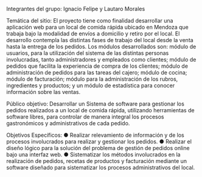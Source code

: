 Integrantes del grupo: Ignacio Felipe y Lautaro Morales

Temática del sitio: El proyecto tiene como finalidad desarrollar una aplicación web para un local de comida rápida ubicado en Mendoza que trabaja bajo la modalidad de envíos 
a domicilio y retiro por el local. El desarrollo contempla las distintas fases de trabajo del local desde la venta hasta la entrega de los pedidos. Los módulos desarrollados son: 
módulo de usuarios, para la utilización del sistema de las distintas personas involucradas, tanto administradores y empleados como clientes; módulo de pedidos que facilita la 
experiencia de compra de los clientes; módulo de administración de pedidos para las tareas del cajero; módulo de cocina; módulo de facturación; módulo para la administración de los 
rubros, ingredientes y productos; y un módulo de estadística para conocer información sobre las ventas.

Público objetivo: Desarrollar un Sistema de software para gestionar los pedidos realizados a un local de comida rápida, utilizando herramientas de software libres, para controlar 
de manera integral los procesos gastronómicos y administrativos de cada pedido.

Objetivos Específicos: ● Realizar relevamiento de información y de los procesos involucrados para realizar y gestionar los pedidos. ● Realizar el diseño lógico para la solución 
del problema de gestión de pedidos online bajo una interfaz web. ● Sistematizar los métodos involucrados en la realización de pedidos, recetas de productos y facturación mediante 
un software diseñado para sistematizar los procesos administrativos del local.
